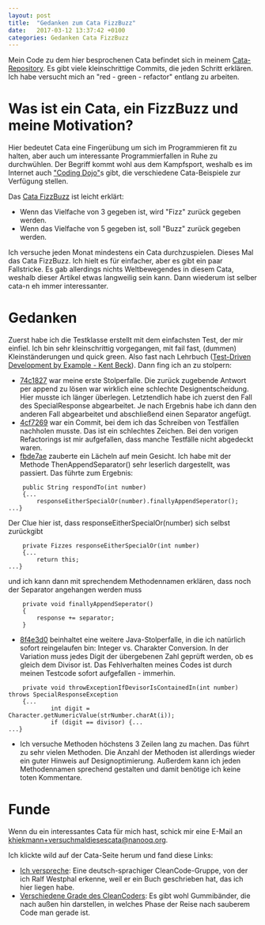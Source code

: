 ```yaml
---
layout: post
title:  "Gedanken zum Cata FizzBuzz"
date:   2017-03-12 13:37:42 +0100
categories: Gedanken Cata FizzBuzz
---
```


Mein Code zu dem hier besprochenen Cata befindet sich in meinem [Cata-Repository](https://github.com/khiekmann/catas). Es gibt viele kleinschrittige Commits, die jeden Schritt erklären. Ich habe versucht mich an "red - green - refactor" entlang zu arbeiten.

Was ist ein Cata, ein FizzBuzz und meine Motivation?
====================================================

Hier bedeutet Cata eine Fingerübung um sich im Programmieren fit zu halten, aber auch um interessante Programmierfallen in Ruhe zu durchwühlen. Der Begriff kommt wohl aus dem Kampfsport, weshalb es im Internet auch ["Coding Dojo"](http://codingdojo.org/kata/)s gibt, die verschiedene Cata-Beispiele zur Verfügung stellen.

Das [Cata FizzBuzz](http://ccd-school.de/coding-dojo/function-katas/fizzbuzz/) ist leicht erklärt:
* Wenn das Vielfache von 3 gegeben ist, wird "Fizz" zurück gegeben werden.
* Wenn das Vielfache von 5 gegeben ist, soll "Buzz" zurück gegeben werden.

Ich versuche jeden Monat mindestens ein Cata durchzuspielen. Dieses Mal das Cata FizzBuzz. Ich hielt es für einfacher, aber es gibt ein paar Fallstricke. Es gab allerdings nichts Weltbewegendes in diesem Cata, weshalb dieser Artikel etwas langweilig sein kann. Dann wiederum ist selber cata-n eh immer interessanter.

Gedanken
========

Zuerst habe ich die Testklasse erstellt mit dem einfachsten Test, der mir einfiel. Ich bin sehr kleinschrittig vorgegangen, mit fail fast, (dummen) Kleinständerungen und quick green. Also fast nach Lehrbuch ([Test-Driven Development by Example - Kent Beck](http://www.eecs.yorku.ca/course_archive/2003-04/W/3311/sectionM/case_studies/money/KentBeck_TDD_byexample.pdf)). Dann fing ich an zu stolpern: 
* [74c1827](https://github.com/khiekmann/catas/commit/74c18273e7728477a7222c73ba33c792c2743029) war meine erste Stolperfalle. Die zurück zugebende Antwort per append zu lösen war wirklich eine schlechte Designentscheidung. Hier musste ich länger überlegen. Letztendlich habe ich zuerst den Fall des SpecialResponse abgearbeitet. Je nach Ergebnis habe ich dann den anderen Fall abgearbeitet und abschließend einen Separator angefügt.
* [4cf7269](https://github.com/khiekmann/catas/commit/4cf7269435a5913b5ed07040cfd357d70480d892) war ein Commit, bei dem ich das Schreiben von Testfällen nachholen musste. Das ist ein schlechtes Zeichen. Bei den vorigen Refactorings ist mir aufgefallen, dass manche Testfälle nicht abgedeckt waren.
* [fbde7ae](https://github.com/khiekmann/catas/commit/fbde7ae927088f4612a7ff2e30c2ace4f8ab2420) zauberte ein Lächeln auf mein Gesicht. Ich habe mit der Methode ThenAppendSeparator() sehr leserlich dargestellt, was passiert. Das führte zum Ergebnis:
```
	public String respondTo(int number)
	{...
		responseEitherSpecialOr(number).finallyAppendSeperator();
...}
```
Der Clue hier ist, dass responseEitherSpecialOr(number) sich selbst zurückgibt
```
	private Fizzes responseEitherSpecialOr(int number)
	{...
		return this;
...}
```
und ich kann dann mit sprechendem Methodennamen erklären, dass noch der Separator angehangen werden muss
```
	private void finallyAppendSeperator()
	{
		response += separator;
	}
```
* [8f4e3d0](https://github.com/khiekmann/catas/commit/8f4e3d0034e9a54a5bda15ee11dd42a236c79ba5) beinhaltet eine weitere Java-Stolperfalle, in die ich natürlich sofort reingelaufen bin: Integer vs. Charakter Conversion. In der Variation muss jedes Digit der übergebenen Zahl geprüft werden, ob es gleich dem Divisor ist. Das Fehlverhalten meines Codes ist durch meinen Testcode sofort aufgefallen - immerhin.
```
	private void throwExceptionIfDevisorIsContainedIn(int number) throws SpecialResponseException
	{...
			int digit = Character.getNumericValue(strNumber.charAt(i));
			if (digit == divisor) {...
...}
```
* Ich versuche Methoden höchstens 3 Zeilen lang zu machen. Das führt zu sehr vielen Methoden. Die Anzahl der Methoden ist allerdings wieder ein guter Hinweis auf Designoptimierung. Außerdem kann ich jeden Methodennamen sprechend gestalten und damit benötige ich keine toten Kommentare.

Funde
=====

Wenn du ein interessantes Cata für mich hast, schick mir eine E-Mail an khiekmann+versuchmaldiesescata@nanooq.org.

Ich klickte wild auf der Cata-Seite herum und fand diese Links:
* [Ich verspreche](http://ich-verspreche.org/): Eine deutsch-sprachiger CleanCode-Gruppe, von der ich Ralf Westphal erkenne, weil er ein Buch geschrieben hat, das ich hier liegen habe.
* [Verschiedene Grade des CleanCoders](clean-code-developer.de): Es gibt wohl Gummibänder, die nach außen hin darstellen, in welches Phase der Reise nach sauberem Code man gerade ist.
